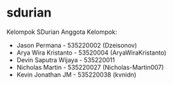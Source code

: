 # sdurian
Kelompok SDurian
Anggota Kelompok:
- Jason Permana - 535220002 (Dzeisonov)
- Arya Wira Kristanto - 53520004 (AryaWiraKristanto)
- Devin Saputra Wijaya - 535220011
- Nicholas Martin - 535220027 (Nicholas-Martin007)
- Kevin Jonathan JM - 535220038 (kvnidn)
